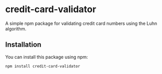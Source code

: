# credit-card-validator

A simple npm package for validating credit card numbers using the Luhn algorithm.

## Installation

You can install this package using npm:

```bash
npm install credit-card-validator

